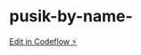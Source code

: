 # pusik-by-name-

[Edit in Codeflow ⚡️](https://stackblitz.com/~/github.com/issacfriedman/pusik-by-name-)